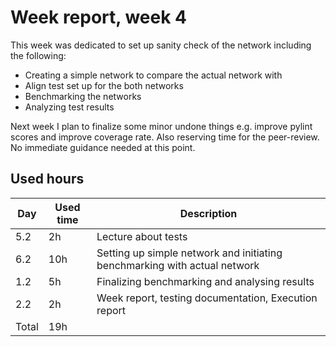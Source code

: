 # Week report, week 4

This week was dedicated to set up sanity check of the network including the following:

* Creating a simple network to compare the actual network with
* Align test set up for the both networks
* Benchmarking the networks
* Analyzing test results

Next week I plan to finalize some minor undone things e.g. improve pylint scores and improve coverage rate. Also reserving time for the peer-review. No immediate guidance needed at this point.

## Used hours

| Day   | Used time | Description                  |
| ----- | --------- | ---------------------------- |
| 5.2  | 2h        | Lecture about tests      |
| 6.2  | 10h        | Setting up simple network and initiating benchmarking with actual network              |
| 1.2  | 5h        | Finalizing benchmarking and analysing results |
| 2.2  | 2h        | Week report, testing documentation, Execution report |
| Total | 19h        |                              |
